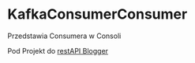 <h1>KafkaConsumerConsumer</h1>

<p>Przedstawia Consumera w Consoli </p>
<p>Pod Projekt do <a href="https://github.com/MstrJ/restApi1">restAPI Blogger</p>
